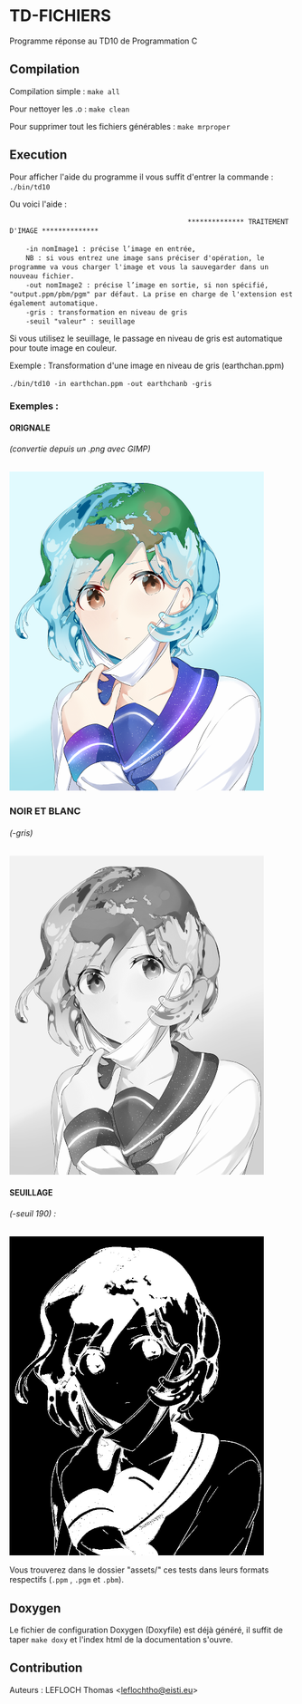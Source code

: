 # TD-FICHIERS

Programme réponse au TD10 de Programmation C

## Compilation

Compilation simple : `make all`

Pour nettoyer les .o : `make clean`

Pour supprimer tout les fichiers générables : `make mrproper`

## Execution

Pour afficher l'aide du programme il vous suffit d'entrer la commande :
`./bin/td10`

Ou voici l'aide : 

                                                ************** TRAITEMENT D'IMAGE **************    

        -in nomImage1 : précise l’image en entrée, 
        NB : si vous entrez une image sans préciser d'opération, le programme va vous charger l'image et vous la sauvegarder dans un nouveau fichier. 
        -out nomImage2 : précise l’image en sortie, si non spécifié, "output.ppm/pbm/pgm" par défaut. La prise en charge de l'extension est également automatique.
        -gris : transformation en niveau de gris 
        -seuil "valeur" : seuillage

Si vous utilisez le seuillage, le passage en niveau de gris est automatique pour toute image en couleur.

Exemple : Transformation d'une image en niveau de gris (earthchan.ppm)

`./bin/td10 -in earthchan.ppm -out earthchanb -gris`
### Exemples : 

#### ORIGNALE 
###### (convertie depuis un .png avec GIMP)
![image](./doc/imageDoc/earthchanoriginal.png)

### NOIR ET BLANC 
###### (-gris)

![image](./doc/imageDoc/earthchanBW.png)

#### SEUILLAGE 
###### (-seuil 190) : 

![image](./doc/imageDoc/earthchanSEUIL.png)

Vous trouverez dans le dossier "assets/" ces tests dans leurs formats respectifs (`.ppm` , `.pgm` et `.pbm`).

## Doxygen

Le fichier de configuration Doxygen (Doxyfile) est déjà généré, il suffit de taper `make doxy` 
et l'index html de la documentation s'ouvre. 

## Contribution

Auteurs : LEFLOCH Thomas <<leflochtho@eisti.eu>>